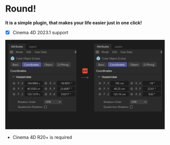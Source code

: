 # Round! 
**It is a simple plugin, that makes your life easier just in one click!**  
- [x] Cinema 4D 2023.1 support  

![Demo](res/round_pic.jpg)
+ Cinema 4D R20+ is required
